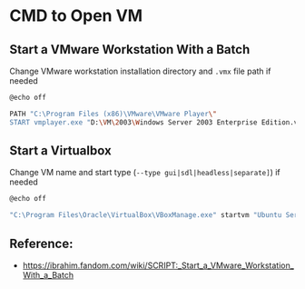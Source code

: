# CMD to Open VM

## Start a VMware Workstation With a Batch

Change VMware workstation installation directory and `.vmx` file path if needed

```sh
@echo off

PATH "C:\Program Files (x86)\VMware\VMware Player\"
START vmplayer.exe "D:\VM\2003\Windows Server 2003 Enterprise Edition.vmx"
```

## Start a Virtualbox

Change VM name and start type (`--type gui|sdl|headless|separate]`) if needed

```sh
@echo off

"C:\Program Files\Oracle\VirtualBox\VBoxManage.exe" startvm "Ubuntu Server" --type separate
```

## Reference:
- https://ibrahim.fandom.com/wiki/SCRIPT:_Start_a_VMware_Workstation_With_a_Batch